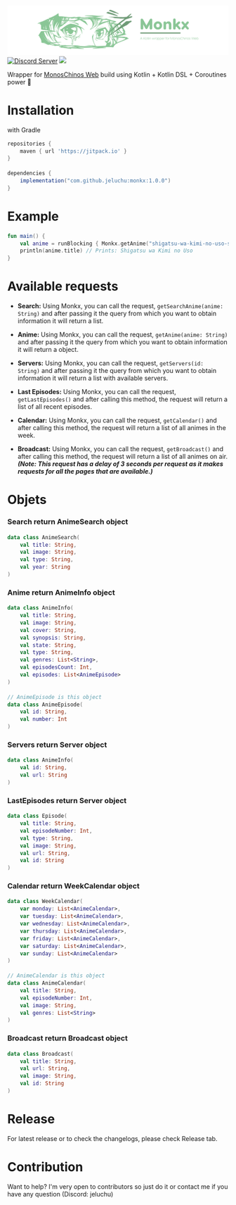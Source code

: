 
![Monkx Banner](https://raw.githubusercontent.com/jeluchu/monkx/develop/assets/monkx.png)    
[![Discord Server](https://img.shields.io/discord/460491088004907029.svg?style=flat&logo=discord)](https://discord.gg/2DZHfxv9XN)  [![](https://jitpack.io/v/jeluchu/monkx.svg)](https://jitpack.io/#jeluchu/monkx)

Wrapper for [MonosChinos Web](https://monoschinos2.com/) build using Kotlin + Kotlin DSL + Coroutines power 🚀

# Installation
with Gradle
```groovy  
repositories {   
	maven { url 'https://jitpack.io' }  
}  
  
dependencies {  
	implementation("com.github.jeluchu:monkx:1.0.0")
}  
```  
# Example
```kotlin  
fun main() {  
	val anime = runBlocking { Monkx.getAnime("shigatsu-wa-kimi-no-uso-sub-espanol") } 
	println(anime.title) // Prints: Shigatsu wa Kimi no Uso
}  
```      

# Available requests

- **Search:** Using Monkx, you can call the request, `getSearchAnime(anime: String)` and after passing it the query from which you want to obtain information it will return a list.

- **Anime:** Using Monkx, you can call the request, `getAnime(anime: String)` and after passing it the query from which you want to obtain information it will return a object.

- **Servers:** Using Monkx, you can call the request, `getServers(id: String)` and after passing it the query from which you want to obtain information it will return a list with available servers.

- **Last Episodes:** Using Monkx, you can call the request, `getLastEpisodes()` and after calling this method, the request will return a list of all recent episodes.

- **Calendar:** Using Monkx, you can call the request, `getCalendar()` and after calling this method, the request will return a list of all animes in the week.

- **Broadcast:** Using Monkx, you can call the request, `getBroadcast()` and after calling this method, the request will return a list of all animes on air. ***(Note: This request has a delay of 3 seconds per request as it makes requests for all the pages that are available.)***

# Objets

### Search return AnimeSearch object
```kotlin  
data class AnimeSearch(  
	val title: String,  
	val image: String,  
	val type: String,  
	val year: String  
)
```

### Anime return AnimeInfo object
```kotlin  
data class AnimeInfo(  
	val title: String,  
	val image: String,  
	val cover: String,  
	val synopsis: String,  
	val state: String,  
	val type: String,  
	val genres: List<String>,  
	val episodesCount: Int,  
	val episodes: List<AnimeEpisode>
)

// AnimeEpisode is this object
data class AnimeEpisode(  
	val id: String,  
	val number: Int  
)
```

### Servers return Server object
```kotlin  
data class AnimeInfo(  
	val id: String,  
	val url: String
)
```

### LastEpisodes return Server object
```kotlin  
data class Episode(  
	val title: String,  
	val episodeNumber: Int,  
	val type: String,  
	val image: String,   
	val url: String,  
	val id: String  
)
```

### Calendar return WeekCalendar object
```kotlin  
data class WeekCalendar(  
	var monday: List<AnimeCalendar>,   
	var tuesday: List<AnimeCalendar>,  
	var wednesday: List<AnimeCalendar>,  
	var thursday: List<AnimeCalendar>,  
	var friday: List<AnimeCalendar>,  
	var saturday: List<AnimeCalendar>,  
	var sunday: List<AnimeCalendar>
)

// AnimeCalendar is this object
data class AnimeCalendar(  
	val title: String,  
	val episodeNumber: Int,  
	val image: String,  
	val genres: List<String>  
)
```

### Broadcast return Broadcast object
```kotlin  
data class Broadcast(   
	val title: String,  
	val url: String,  
	val image: String,  
	val id: String  
)
```

# Release
For latest release or to check the changelogs, please check Release tab.

# Contribution
Want to help? I'm very open to contributors so just do it or contact me if you have any question (Discord: jeluchu)